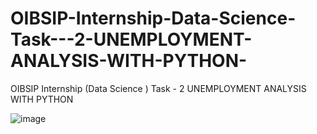 # OIBSIP-Internship-Data-Science-Task---2-UNEMPLOYMENT-ANALYSIS-WITH-PYTHON-
OIBSIP  Internship (Data Science ) Task - 2       UNEMPLOYMENT ANALYSIS WITH PYTHON


![image](https://github.com/Dubeyrock/OIBSIP-Internship-Data-Science-Task---2-UNEMPLOYMENT-ANALYSIS-WITH-PYTHON-/assets/96882359/7663408d-c699-4874-98e7-70f8539beb6b)
